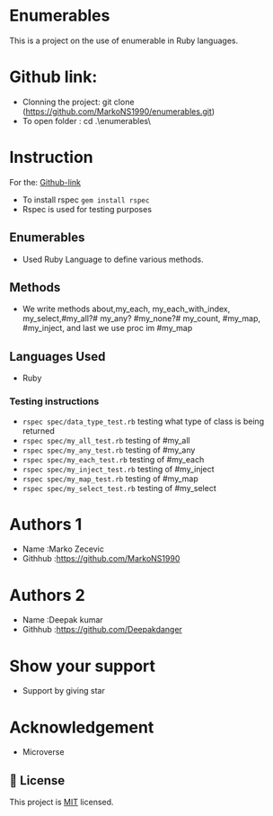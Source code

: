 # Enumerables

This is a project on the use of enumerable in Ruby languages.

# Github link:

- Clonning the project: git clone (https://github.com/MarkoNS1990/enumerables.git)
- To open folder : cd .\enumerables\

# Instruction

For the: [Github-link](https://github.com/MarkoNS1990/enumerables/tree/enumerables)

- To install rspec `gem install rspec`
- Rspec is used for testing purposes

## Enumerables

- Used Ruby Language to define various methods.

## Methods

- We write methods about,my_each, my_each_with_index, my_select,#my_all?# my_any? #my_none?# my_count, #my_map, #my_inject, and last we use proc im #my_map

## Languages Used

- Ruby

### Testing instructions

- `rspec spec/data_type_test.rb` testing what type of class is being returned
- `rspec spec/my_all_test.rb` testing of #my_all
- `rspec spec/my_any_test.rb` testing of #my_any
- `rspec spec/my_each_test.rb` testing of #my_each
- `rspec spec/my_inject_test.rb` testing of #my_inject
- `rspec spec/my_map_test.rb` testing of #my_map
- `rspec spec/my_select_test.rb` testing of #my_select

# Authors 1

- Name :Marko Zecevic
- Githhub :https://github.com/MarkoNS1990

# Authors 2

- Name :Deepak kumar
- Githhub :https://github.com/Deepakdanger

# Show your support

- Support by giving star

# Acknowledgement

- Microverse

## 📝 License

This project is [MIT](https://github.com/git/git-scm.com/blob/master/MIT-LICENSE.txt) licensed.
